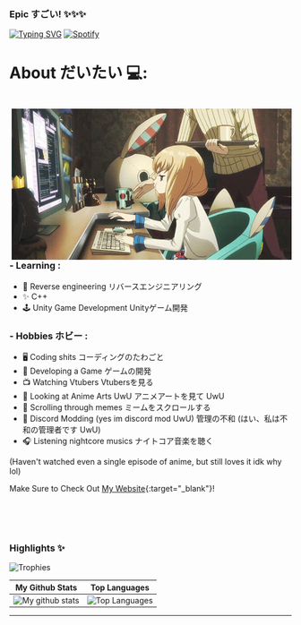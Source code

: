 ### Epic すごい! ✨✨✨
[![Typing SVG](https://readme-typing-svg.herokuapp.com?color=%2336BCF7&lines=%22Every+time+is+the+perfect+time.%22)](https://git.io/typing-svg)
[![Spotify](https://novatorem.vercel.app/api/spotify)](https://open.spotify.com/track/0t3ZvGKlmYmVsDzBJAXK8C?si=633450975dfb4998)

# About だいたい 💻:
</br>
<img hight="400" width="500" alt="GIF" align="right" src="https://github.com/PixelGM/PixelGM/blob/main/assets/angery.gif">

### - Learning :
- 🔧 Reverse engineering リバースエンジニアリング
- ✨ C++
- 🕹️ Unity Game Development Unityゲーム開発

### - Hobbies ホビー : 
- 🖥️ Coding shits コーディングのたわごと
- 🎲 Developing a Game ゲームの開発
- 📺 Watching Vtubers Vtubersを見る
- 🎨 Looking at Anime Arts UwU アニメアートを見て UwU
- 📱 Scrolling through memes ミームをスクロールする
- 🤡 Discord Modding (yes im discord mod UwU) 管理の不和 (はい、私は不和の管理者です UwU)
- 🎧 Listening nightcore musics ナイトコア音楽を聴く

(Haven't watched even a single episode of anime, but still loves it idk why lol)

Make Sure to Check Out [My Website](https://pixelgm.github.io/){:target="_blank"}!

</br>
</br>
</br>

### Highlights ✨

![Trophies](https://github-profile-trophy.vercel.app/?username=danielkrupinski&theme=darkhub&column=5&margin-w=15&margin-h=15)



|                                                 My Github Stats                                                 |                                                      Top Languages                                                      |
| :-------------------------------------------------------------------------------------------------------------: | :---------------------------------------------------------------------------------------------------------------------: |
| ![My github stats](https://github-readme-stats.vercel.app/api?username=PixelGM&show_icons=true&theme=radical) | ![Top Languages](https://github-readme-stats.vercel.app/api/top-langs/?username=PixelGM&layout=compact&theme=radical) |

---
